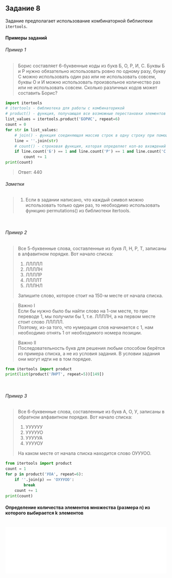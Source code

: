 ## Задание 8

Задание предполагает использование комбинаторной библиотеки <code>itertools</code>.


#### Примеры заданий

###### Пример 1
> Борис составляет 6-буквенные коды из букв Б, О, Р, И, С.
> Буквы Б и Р нужно обязательно использовать ровно по одному разу,
> букву С можно использовать один раз или не использовать совсем,
> буквы О и И можно использовать произвольное количество раз или не использовать совсем.
> Сколько различных кодов может составить Борис?

```python
import itertools
# itertools - библиотека для работы с комбинаторикой
# product() - функция, получающая все возможные перестановки элементов длины repeat из букв, которые в неё переданы
list_values = itertools.product('БОРИС', repeat=6)
count = 0
for str in list_values:
    # join() - функция соединяющая массив строк в одну строку при помощи разделителя, который указан до точки
    line = ''.join(str)
    # count() - строковая функция, которая определяет кол-во вхождений букв или слов в строку
    if line.count('Б') == 1 and line.count('Р') == 1 and line.count('С') < 2:
        count += 1
print(count)
```
> Ответ: 440

###### Заметки
> 1. Если в задании написано, что каждый символ можно использовать только один раз, то необходимо использовать функцию 
> permutations() из библиотеки itertools.

<br>

###### Пример 2
> Все 5-буквенные слова, составленные из букв Л, Н, Р, Т, записаны в алфавитном порядке. Вот начало списка:
> 1. ЛЛЛЛЛ
> 2. ЛЛЛЛН
> 3. ЛЛЛЛР
> 4. ЛЛЛЛТ
> 5. ЛЛЛНЛ
> 
> Запишите слово, которое стоит на 150-м месте от начала списка.

> Важно I\
> Если бы нужно было бы найти слово на 1-ом месте, то при переводе 1, мы получили бы 1, т.е. ЛЛЛЛН, а на первом месте стоит слово ЛЛЛЛЛ.\
> Поэтому, из-за того, что нумерация слов начинается с 1, нам необходимо отнять 1 от необходимого номера позиции. 

> Важно II\
> Последовательность букв для решения любым способом берётся из примера списка, а не из условия задания. В условии задания они могут идти не в том порядке.

```python
from itertools import product
print(list(product('ЛНРТ', repeat=5))[149])
```

<br>

###### Пример 3
> Все 6-буквенные слова, составленные из букв А, О, У, записаны в обратном алфавитном порядке. Вот начало списка:
> 1. УУУУУУ
> 2. УУУУУО
> 3. УУУУУА
> 4. УУУУОУ
>
> На каком месте от начала списка находится слово ОУУУОО.

```python
from itertools import product
count = 1
for p in product('УОА', repeat=6):
    if ''.join(p) == 'ОУУУОО':
        break
    count += 1
print(count)
```

#### Определение количества элементов множества (размера n) из которого выбирается k элементов
<br>
<img src="../assets/Комбинаторные формулы.drawio.svg">
<br>
<br>